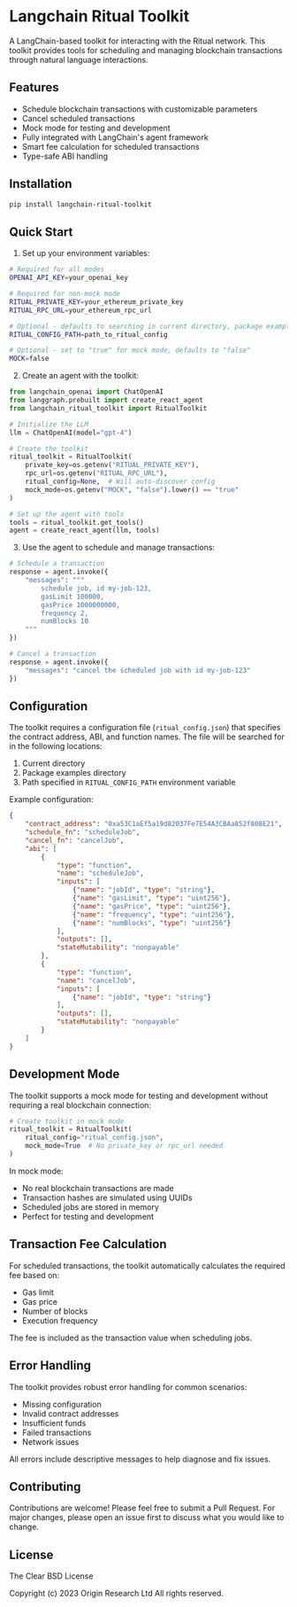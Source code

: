 # Langchain Ritual Toolkit

A LangChain-based toolkit for interacting with the Ritual network. This toolkit provides tools for scheduling and managing blockchain transactions through natural language interactions.

## Features

- Schedule blockchain transactions with customizable parameters
- Cancel scheduled transactions
- Mock mode for testing and development
- Fully integrated with LangChain's agent framework
- Smart fee calculation for scheduled transactions
- Type-safe ABI handling

## Installation

```bash
pip install langchain-ritual-toolkit
```

## Quick Start

1. Set up your environment variables:
```bash
# Required for all modes
OPENAI_API_KEY=your_openai_key

# Required for non-mock mode
RITUAL_PRIVATE_KEY=your_ethereum_private_key
RITUAL_RPC_URL=your_ethereum_rpc_url

# Optional - defaults to searching in current directory, package examples, or env var
RITUAL_CONFIG_PATH=path_to_ritual_config

# Optional - set to "true" for mock mode, defaults to "false"
MOCK=false
```

2. Create an agent with the toolkit:

```python
from langchain_openai import ChatOpenAI
from langgraph.prebuilt import create_react_agent
from langchain_ritual_toolkit import RitualToolkit

# Initialize the LLM
llm = ChatOpenAI(model="gpt-4")

# Create the toolkit
ritual_toolkit = RitualToolkit(
    private_key=os.getenv("RITUAL_PRIVATE_KEY"),
    rpc_url=os.getenv("RITUAL_RPC_URL"),
    ritual_config=None,  # Will auto-discover config
    mock_mode=os.getenv("MOCK", "false").lower() == "true"
)

# Set up the agent with tools
tools = ritual_toolkit.get_tools()
agent = create_react_agent(llm, tools)
```

3. Use the agent to schedule and manage transactions:

```python
# Schedule a transaction
response = agent.invoke({
    "messages": """
        schedule job, id my-job-123,
        gasLimit 100000,
        gasPrice 1000000000,
        frequency 2,
        numBlocks 10
    """
})

# Cancel a transaction
response = agent.invoke({
    "messages": "cancel the scheduled job with id my-job-123"
})
```

## Configuration

The toolkit requires a configuration file (`ritual_config.json`) that specifies the contract address, ABI, and function names. The file will be searched for in the following locations:

1. Current directory
2. Package examples directory
3. Path specified in `RITUAL_CONFIG_PATH` environment variable

Example configuration:
```json
{
    "contract_address": "0xa53C1aEf5a19d82037Fe7E54A3CBAa852f808E21",
    "schedule_fn": "scheduleJob",
    "cancel_fn": "cancelJob",
    "abi": [
        {
            "type": "function",
            "name": "scheduleJob",
            "inputs": [
                {"name": "jobId", "type": "string"},
                {"name": "gasLimit", "type": "uint256"},
                {"name": "gasPrice", "type": "uint256"},
                {"name": "frequency", "type": "uint256"},
                {"name": "numBlocks", "type": "uint256"}
            ],
            "outputs": [],
            "stateMutability": "nonpayable"
        },
        {
            "type": "function",
            "name": "cancelJob",
            "inputs": [
                {"name": "jobId", "type": "string"}
            ],
            "outputs": [],
            "stateMutability": "nonpayable"
        }
    ]
}
```

## Development Mode

The toolkit supports a mock mode for testing and development without requiring a real blockchain connection:

```python
# Create toolkit in mock mode
ritual_toolkit = RitualToolkit(
    ritual_config="ritual_config.json",
    mock_mode=True  # No private_key or rpc_url needed
)
```

In mock mode:
- No real blockchain transactions are made
- Transaction hashes are simulated using UUIDs
- Scheduled jobs are stored in memory
- Perfect for testing and development

## Transaction Fee Calculation

For scheduled transactions, the toolkit automatically calculates the required fee based on:
- Gas limit
- Gas price
- Number of blocks
- Execution frequency

The fee is included as the transaction value when scheduling jobs.

## Error Handling

The toolkit provides robust error handling for common scenarios:
- Missing configuration
- Invalid contract addresses
- Insufficient funds
- Failed transactions
- Network issues

All errors include descriptive messages to help diagnose and fix issues.

## Contributing

Contributions are welcome! Please feel free to submit a Pull Request. For major changes, please open an issue first to discuss what you would like to change.

## License

The Clear BSD License

Copyright (c) 2023 Origin Research Ltd
All rights reserved.
